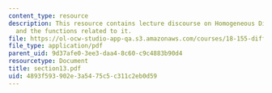 ```yaml
---
content_type: resource
description: This resource contains lecture discourse on Homogeneous Distributions
  and the functions related to it.
file: https://ol-ocw-studio-app-qa.s3.amazonaws.com/courses/18-155-differential-analysis-fall-2004/4893f593902e3a5475c5c311c2eb0d59_section13.pdf
file_type: application/pdf
parent_uid: 9d37afe0-3ee3-daa4-8c60-c9c4883b90d4
resourcetype: Document
title: section13.pdf
uid: 4893f593-902e-3a54-75c5-c311c2eb0d59
---
```

